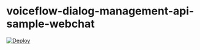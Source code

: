 # voiceflow-dialog-management-api-sample-webchat

[![Deploy](https://www.herokucdn.com/deploy/button.svg)](https://heroku.com/deploy)


